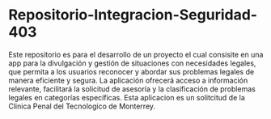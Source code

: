 # Repositorio-Integracion-Seguridad-403

Este repositorio es para el desarrollo de un proyecto el cual consisite en una app para la divulgación y gestión de situaciones con necesidades legales, que permita a los usuarios reconocer y abordar sus problemas legales de manera eficiente y segura. La aplicación ofrecerá acceso a información relevante, facilitará la solicitud de asesoría y la clasificación de problemas legales en categorías específicas. Esta aplicacion es un solitcitud de la Clinica Penal del Tecnologico de Monterrey.
